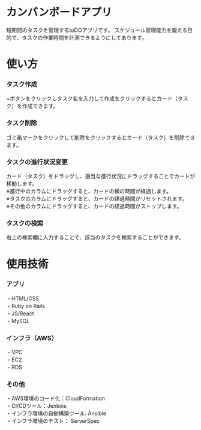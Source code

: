 # カンバンボードアプリ
短期間のタスクを管理するtoDOアプリです。
スケジュール管理能力を鍛える目的で、タスクの作業時間を計測できるようにしてあります。

# 使い方
### タスク作成
+ボタンをクリックしタスク名を入力して作成をクリックするとカード（タスク）を作成できます。
### タスク削除
ゴミ箱マークをクリックして削除をクリックするとカード（タスク）を削除できます。
### タスクの進行状況変更
カード（タスク）をドラッグし、適当な進行状況にドラッグすることでカードが移動します。  
※進行中のカラムにドラッグすると、カードの横の時間が経過します。  
※タスクのカラムにドラッグすると、カードの経過時間がリセットされます。   
※その他のカラムにドラッグすると、カードの経過時間がストップします。   
### タスクの検索
右上の検索欄に入力することで、該当のタスクを検索することができます。

# 使用技術
### アプリ
・HTML/CSS   
・Ruby on Rails   
・JS/React   
・MySQL   

### インフラ（AWS）
・VPC   
・EC2   
・RDS   

### その他
・AWS環境のコード化：CloudFormation   
・CI/CDツール：Jenkins   
・インフラ環境の自動構築ツール: Ansible   
・インフラ環境のテスト： ServerSpec   
